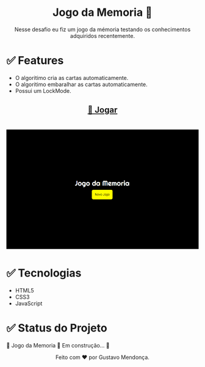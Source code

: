 

<h1 align="center">Jogo da Memoria  🚀</h1>



<p align="center"> Nesse desafio eu fiz um jogo da mémoria testando os conhecimentos adquiridos recentemente.</p>


 <h1>✅ Features</h1>
 
 <ul>
     <li> O algoritimo cria as cartas automaticamente.
      <li> O algoritimo embaralhar as cartas automaticamente.
       <li> Possui um LockMode.
 </ul>

<h2 color="blue" align="center">
<a href="https://gustavomen.github.io/Jogo-da-Memoria/">🔗 Jogar</a>
</h2>

<h1 align="center">
<img alt="Readme" title="Readme" src="./assets/JMGif-github.gif"
</h1>

<h1>✅ Tecnologias</h1>
 
 <ul>
     <li> HTML5
      <li> CSS3
       <li> JavaScript
 </ul>
 
<h1 > ✅ Status do Projeto </h1>
 
 <p > 🚧 Jogo da Memoria 🚀 Em construção... 🚧 </p>
 
 
 <p align="center">Feito com ❤ por Gustavo Mendonça.</p>
